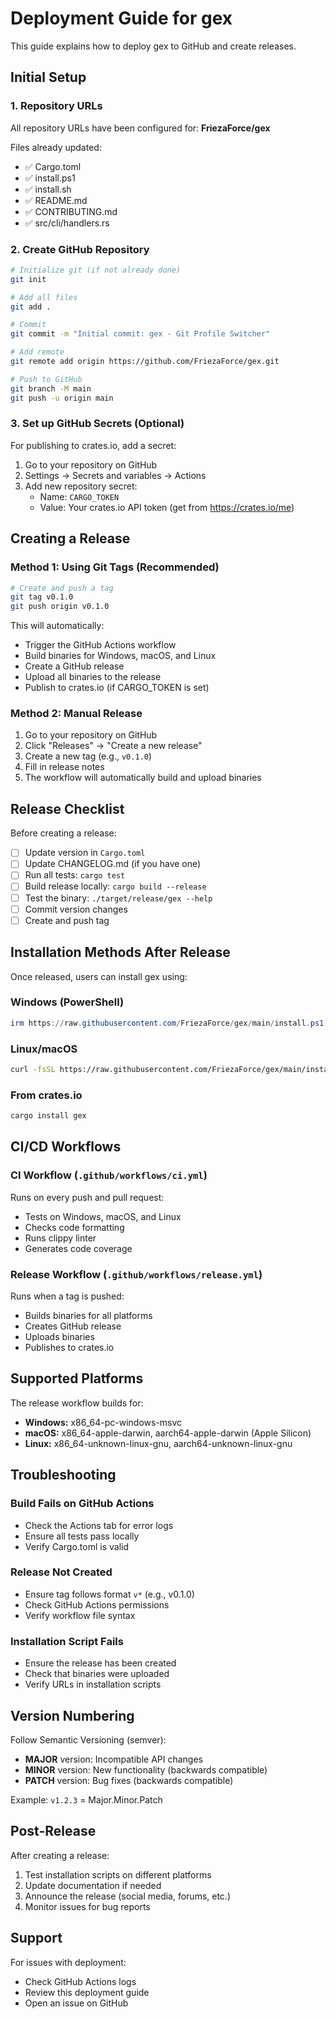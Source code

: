 # Deployment Guide for gex

This guide explains how to deploy gex to GitHub and create releases.

## Initial Setup

### 1. Repository URLs

All repository URLs have been configured for: **FriezaForce/gex**

Files already updated:
- ✅ Cargo.toml
- ✅ install.ps1
- ✅ install.sh
- ✅ README.md
- ✅ CONTRIBUTING.md
- ✅ src/cli/handlers.rs

### 2. Create GitHub Repository

```bash
# Initialize git (if not already done)
git init

# Add all files
git add .

# Commit
git commit -m "Initial commit: gex - Git Profile Switcher"

# Add remote
git remote add origin https://github.com/FriezaForce/gex.git

# Push to GitHub
git branch -M main
git push -u origin main
```

### 3. Set up GitHub Secrets (Optional)

For publishing to crates.io, add a secret:

1. Go to your repository on GitHub
2. Settings → Secrets and variables → Actions
3. Add new repository secret:
   - Name: `CARGO_TOKEN`
   - Value: Your crates.io API token (get from https://crates.io/me)

## Creating a Release

### Method 1: Using Git Tags (Recommended)

```bash
# Create and push a tag
git tag v0.1.0
git push origin v0.1.0
```

This will automatically:
- Trigger the GitHub Actions workflow
- Build binaries for Windows, macOS, and Linux
- Create a GitHub release
- Upload all binaries to the release
- Publish to crates.io (if CARGO_TOKEN is set)

### Method 2: Manual Release

1. Go to your repository on GitHub
2. Click "Releases" → "Create a new release"
3. Create a new tag (e.g., `v0.1.0`)
4. Fill in release notes
5. The workflow will automatically build and upload binaries

## Release Checklist

Before creating a release:

- [ ] Update version in `Cargo.toml`
- [ ] Update CHANGELOG.md (if you have one)
- [ ] Run all tests: `cargo test`
- [ ] Build release locally: `cargo build --release`
- [ ] Test the binary: `./target/release/gex --help`
- [ ] Commit version changes
- [ ] Create and push tag

## Installation Methods After Release

Once released, users can install gex using:

### Windows (PowerShell)
```powershell
irm https://raw.githubusercontent.com/FriezaForce/gex/main/install.ps1 | iex
```

### Linux/macOS
```bash
curl -fsSL https://raw.githubusercontent.com/FriezaForce/gex/main/install.sh | bash
```

### From crates.io
```bash
cargo install gex
```

## CI/CD Workflows

### CI Workflow (`.github/workflows/ci.yml`)
Runs on every push and pull request:
- Tests on Windows, macOS, and Linux
- Checks code formatting
- Runs clippy linter
- Generates code coverage

### Release Workflow (`.github/workflows/release.yml`)
Runs when a tag is pushed:
- Builds binaries for all platforms
- Creates GitHub release
- Uploads binaries
- Publishes to crates.io

## Supported Platforms

The release workflow builds for:

- **Windows:** x86_64-pc-windows-msvc
- **macOS:** x86_64-apple-darwin, aarch64-apple-darwin (Apple Silicon)
- **Linux:** x86_64-unknown-linux-gnu, aarch64-unknown-linux-gnu

## Troubleshooting

### Build Fails on GitHub Actions

- Check the Actions tab for error logs
- Ensure all tests pass locally
- Verify Cargo.toml is valid

### Release Not Created

- Ensure tag follows format `v*` (e.g., v0.1.0)
- Check GitHub Actions permissions
- Verify workflow file syntax

### Installation Script Fails

- Ensure the release has been created
- Check that binaries were uploaded
- Verify URLs in installation scripts

## Version Numbering

Follow Semantic Versioning (semver):

- **MAJOR** version: Incompatible API changes
- **MINOR** version: New functionality (backwards compatible)
- **PATCH** version: Bug fixes (backwards compatible)

Example: `v1.2.3` = Major.Minor.Patch

## Post-Release

After creating a release:

1. Test installation scripts on different platforms
2. Update documentation if needed
3. Announce the release (social media, forums, etc.)
4. Monitor issues for bug reports

## Support

For issues with deployment:
- Check GitHub Actions logs
- Review this deployment guide
- Open an issue on GitHub
